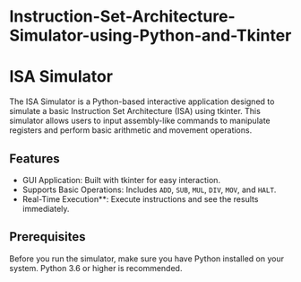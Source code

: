 # Instruction-Set-Architecture-Simulator-using-Python-and-Tkinter

# ISA Simulator

The ISA Simulator is a Python-based interactive application designed to simulate a basic Instruction Set Architecture (ISA) using tkinter. This simulator allows users to input assembly-like commands to manipulate registers and perform basic arithmetic and movement operations.

## Features

- GUI Application: Built with tkinter for easy interaction.
- Supports Basic Operations: Includes `ADD`, `SUB`, `MUL`, `DIV`, `MOV`, and `HALT`.
- Real-Time Execution**: Execute instructions and see the results immediately.

## Prerequisites

Before you run the simulator, make sure you have Python installed on your system. Python 3.6 or higher is recommended. 